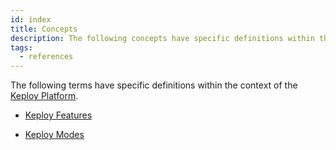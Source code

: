 ```yaml
---
id: index
title: Concepts
description: The following concepts have specific definitions within the context of the Keploy Platform.
tags:
  - references
---
```


The following terms have specific definitions within the context of the [Keploy Platform](/concepts/what-is-keploy).

- [Keploy Features](/concepts/what-are-keploy-features)
<!-- - [Keploy eBPF](/concepts/what-is-keploy-sdk) -->
- [Keploy Modes](/concepts/what-are-keploy-sdk-modes)

